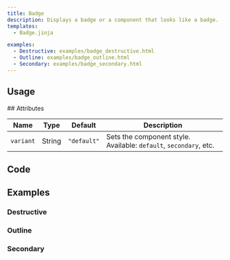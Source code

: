 ```yaml
---
title: Badge
description: Displays a badge or a component that looks like a badge.
templates:
  - Badge.jinja

examples:  
  - Destructive: examples/badge_destructive.html 
  - Outline: examples/badge_outline.html 
  - Secondary: examples/badge_secondary.html 
---
```


<TabPreview component="Badge" template="examples/badge.html"/>

<Prose>

## Usage
</Prose>

<IncludeTemplate template="examples/badge.html"/>

<Prose>
## Attributes

| Name        | Type   | Default     | Description                                                       |
|-------------|--------|-------------|-------------------------------------------------------------------|
| `variant`   | String | `"default"` | Sets the component style. Available: `default`, `secondary`, etc. |

## Code
</Prose>

<IncludeComponents :components="{{ metadata.templates }}" />

<Prose>

## Examples

</Prose>

<Prose>

### Destructive

</Prose>

<TabPreview component="Destructive" template="examples/badge_destructive.html"/>


<Prose>

### Outline

</Prose>

<TabPreview component="Outline" template="examples/badge_outline.html"/>


<Prose>

### Secondary

</Prose>

<TabPreview component="Secondary" template="examples/badge_secondary.html"/>
